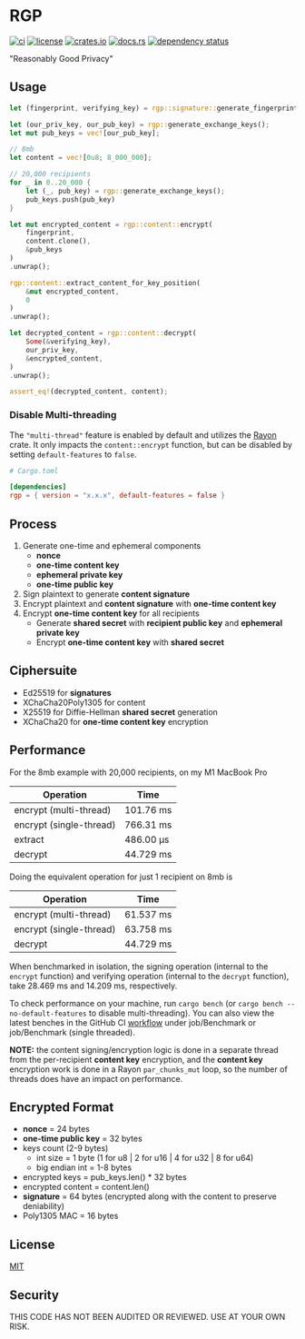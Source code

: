 # RGP

[![ci](https://github.com//seanwatters/RGP/actions/workflows/ci.yml/badge.svg)](https://github.com//seanwatters/RGP/actions/workflows/ci.yml)
[![license](https://img.shields.io/github/license/seanwatters/RGP.svg)](https://github.com/seanwatters/RGP/blob/main/LICENSE)
[![crates.io](https://img.shields.io/crates/v/rgp.svg)](https://crates.io/crates/rgp)
[![docs.rs](https://docs.rs/rgp/badge.svg)](https://docs.rs/rgp/)
[![dependency status](https://deps.rs/repo/github/seanwatters/RGP/status.svg)](https://deps.rs/repo/github/seanwatters/RGP)

"Reasonably Good Privacy"

## Usage

```rust
let (fingerprint, verifying_key) = rgp::signature::generate_fingerprint();

let (our_priv_key, our_pub_key) = rgp::generate_exchange_keys();
let mut pub_keys = vec![our_pub_key];

// 8mb
let content = vec![0u8; 8_000_000];

// 20,000 recipients
for _ in 0..20_000 {
    let (_, pub_key) = rgp::generate_exchange_keys();
    pub_keys.push(pub_key)
}

let mut encrypted_content = rgp::content::encrypt(
    fingerprint,
    content.clone(),
    &pub_keys
)
.unwrap();

rgp::content::extract_content_for_key_position(
    &mut encrypted_content,
    0
)
.unwrap();

let decrypted_content = rgp::content::decrypt(
    Some(&verifying_key),
    our_priv_key,
    &encrypted_content,
)
.unwrap();

assert_eq!(decrypted_content, content);
```

### Disable Multi-threading

The `"multi-thread"` feature is enabled by default and utilizes the [Rayon](https://crates.io/crates/rayon) crate. It only impacts the `content::encrypt` function, but can be disabled by setting `default-features` to `false`.

```toml
# Cargo.toml

[dependencies]
rgp = { version = "x.x.x", default-features = false }
```

## Process

1. Generate one-time and ephemeral components
    - **nonce**
    - **one-time content key**
    - **ephemeral private key**
    - **one-time public key**
2. Sign plaintext to generate **content signature**
3. Encrypt plaintext and **content signature** with **one-time content key**
4. Encrypt **one-time content key** for all recipients
    - Generate **shared secret** with **recipient public key** and **ephemeral private key**
    - Encrypt **one-time content key** with **shared secret**

## Ciphersuite

- Ed25519 for **signatures**
- XChaCha20Poly1305 for content
- X25519 for Diffie-Hellman **shared secret** generation
- XChaCha20 for **one-time content key** encryption

## Performance

For the 8mb example with 20,000 recipients, on my M1 MacBook Pro

| Operation               | Time      |
| ----------------------- | --------- |
| encrypt (multi-thread)  | 101.76 ms |
| encrypt (single-thread) | 766.31 ms |
| extract                 | 486.00 µs |
| decrypt                 | 44.729 ms |

Doing the equivalent operation for just 1 recipient on 8mb is

| Operation               | Time      |
| ----------------------- | --------- |
| encrypt (multi-thread)  | 61.537 ms |
| encrypt (single-thread) | 63.758 ms |
| decrypt                 | 44.729 ms |

When benchmarked in isolation, the signing operation (internal to the `encrypt` function) and verifying operation (internal to the `decrypt` function), take 28.469 ms and 14.209 ms, respectively.

To check performance on your machine, run `cargo bench` (or `cargo bench --no-default-features` to disable multi-threading). You can also view the latest benches in the GitHub CI [workflow](https://github.com//seanwatters/RGP/actions/workflows/ci.yml) under job/Benchmark or job/Benchmark (single threaded).

**NOTE:** the content signing/encryption logic is done in a separate thread from the per-recipient **content key** encryption, and the **content key** encryption work is done in a Rayon `par_chunks_mut` loop, so the number of threads does have an impact on performance.

## Encrypted Format

- **nonce** = 24 bytes
- **one-time public key** = 32 bytes
- keys count (2-9 bytes)
    - int size = 1 byte (1 for u8 | 2 for u16 | 4 for u32 | 8 for u64)
    - big endian int = 1-8 bytes
- encrypted keys = pub_keys.len() * 32 bytes
- encrypted content = content.len()
- **signature** = 64 bytes (encrypted along with the content to preserve deniability)
- Poly1305 MAC = 16 bytes

## License

[MIT](https://opensource.org/license/MIT)

## Security

THIS CODE HAS NOT BEEN AUDITED OR REVIEWED. USE AT YOUR OWN RISK.
